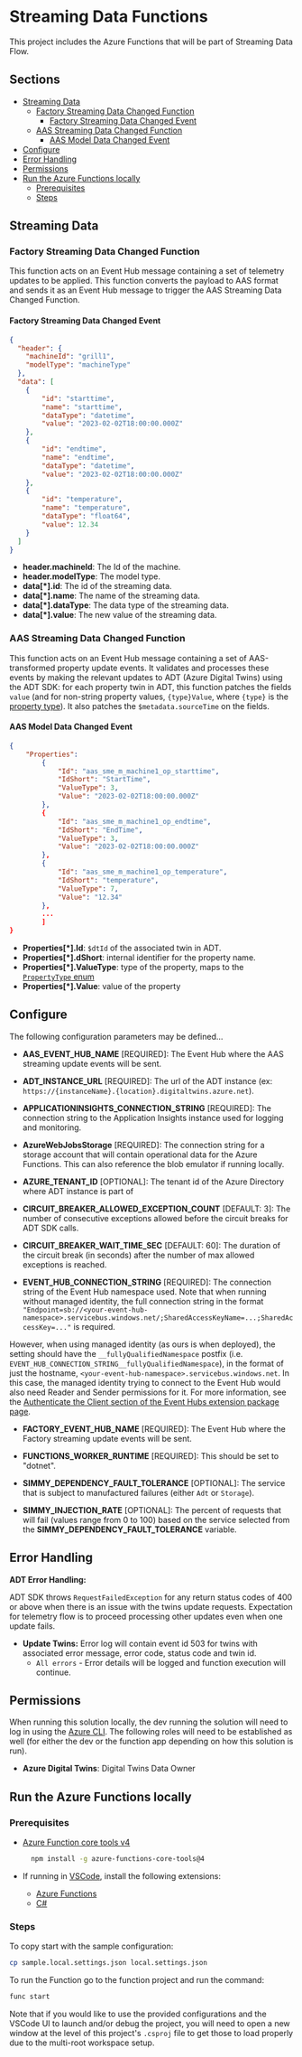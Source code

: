 # Streaming Data Functions <!-- omit in toc -->

This project includes the Azure Functions that will be part of Streaming Data Flow.

## Sections <!-- omit in toc -->

- [Streaming Data](#streaming-data)
  - [Factory Streaming Data Changed Function](#factory-streaming-data-changed-function)
    - [Factory Streaming Data Changed Event](#factory-streaming-data-changed-event)
  - [AAS Streaming Data Changed Function](#aas-streaming-data-changed-function)
    - [AAS Model Data Changed Event](#aas-model-data-changed-event)
- [Configure](#configure)
- [Error Handling](#error-handling)
- [Permissions](#permissions)
- [Run the Azure Functions locally](#run-the-azure-functions-locally)
  - [Prerequisites](#prerequisites)
  - [Steps](#steps)

## Streaming Data

### Factory Streaming Data Changed Function

This function acts on an Event Hub message containing a set of telemetry updates to be applied.
This function converts the payload to AAS format and sends it as an Event Hub message to trigger the AAS Streaming Data Changed Function.

#### Factory Streaming Data Changed Event

```json
{
  "header": {
    "machineId": "grill1",
    "modelType": "machineType"
  },
  "data": [
    {
        "id": "starttime",
        "name": "starttime",
        "dataType": "datetime",
        "value": "2023-02-02T18:00:00.000Z"
    },
    {
        "id": "endtime",
        "name": "endtime",
        "dataType": "datetime",
        "value": "2023-02-02T18:00:00.000Z"
    },
    {
        "id": "temperature",
        "name": "temperature",
        "dataType": "float64",
        "value": 12.34
    }
  ]
}
```

- **header.machineId**: The Id of the machine.
- **header.modelType**: The model type.
- **data[*].id**: The id of the streaming data.
- **data[*].name**: The name of the streaming data.
- **data[*].dataType**: The data type of the streaming data.
- **data[*].value**: The new value of the streaming data.

### AAS Streaming Data Changed Function

This function acts on an Event Hub message containing a set of AAS-transformed property update events.
It validates and processes these events by making the relevant updates to ADT (Azure Digital Twins) using the ADT SDK:
for each property twin in ADT, this function patches the fields `value` (and for non-string property values, `{type}Value`,
where `{type}` is the [property type](../AasFactory.Azure.Models/Aas/Metamodels/Enums/PropertyType.cs)).
It also patches the `$metadata.sourceTime` on the fields.

#### AAS Model Data Changed Event

```json
{
    "Properties":
        {
            "Id": "aas_sme_m_machine1_op_starttime",
            "IdShort": "StartTime",
            "ValueType": 3,
            "Value": "2023-02-02T18:00:00.000Z"
        },
        {
            "Id": "aas_sme_m_machine1_op_endtime",
            "IdShort": "EndTime",
            "ValueType": 3,
            "Value": "2023-02-02T18:00:00.000Z"
        },
        {
            "Id": "aas_sme_m_machine1_op_temperature",
            "IdShort": "temperature",
            "ValueType": 7,
            "Value": "12.34"
        },
        ...
        ]
}
```

- **Properties[*].Id**: `$dtId` of the associated twin in ADT.
- **Properties[*].dShort**: internal identifier for the property name.
- **Properties[*].ValueType**: type of the property, maps to the [`PropertyType` enum](../AAsFactory.Azure.Models/Aas/Metamodels/Enums/PropertyType.cs)
- **Properties[*].Value**: value of the property

## Configure

The following configuration parameters may be defined...

- **AAS_EVENT_HUB_NAME** [REQUIRED]: The Event Hub where the AAS streaming update events will be sent.

- **ADT_INSTANCE_URL** [REQUIRED]: The url of the ADT instance (ex: `https://{instanceName}.{location}.digitaltwins.azure.net`).

- **APPLICATIONINSIGHTS_CONNECTION_STRING** [REQUIRED]: The connection string to the Application Insights instance used for logging and monitoring.

- **AzureWebJobsStorage** [REQUIRED]: The connection string for a storage account that will contain operational data for the Azure Functions.
  This can also reference the blob emulator if running locally.

- **AZURE_TENANT_ID** [OPTIONAL]: The tenant id of the Azure Directory where ADT instance is part of

- **CIRCUIT_BREAKER_ALLOWED_EXCEPTION_COUNT** [DEFAULT: 3]: The number of consecutive exceptions allowed before the circuit breaks for ADT SDK calls.

- **CIRCUIT_BREAKER_WAIT_TIME_SEC** [DEFAULT: 60]: The duration of the circuit break (in seconds) after the number of max allowed exceptions is reached.

- **EVENT_HUB_CONNECTION_STRING** [REQUIRED]: The connection string of the Event Hub namespace used.
Note that when running without managed identity,
the full connection string in the format `"Endpoint=sb://<your-event-hub-namespace>.servicebus.windows.net/;SharedAccessKeyName=...;SharedAccessKey=..."`
is required.

However, when using managed identity (as ours is when deployed), the setting should have the `__fullyQualifiedNamespace` postfix (i.e. `EVENT_HUB_CONNECTION_STRING__fullyQualifiedNamespace`),
in the format of just the hostname, `<your-event-hub-namespace>.servicebus.windows.net`.
In this case, the managed identity trying to connect to the Event Hub would also need Reader and Sender permissions for it.
For more information, see the [Authenticate the Client section of the Event Hubs extension package page](https://www.nuget.org/packages/Microsoft.Azure.WebJobs.Extensions.EventHubs/5.0.0-beta.7#readme-body-tab).

- **FACTORY_EVENT_HUB_NAME** [REQUIRED]: The Event Hub where the Factory streaming update events will be sent.

- **FUNCTIONS_WORKER_RUNTIME** [REQUIRED]: This should be set to "dotnet".

- **SIMMY_DEPENDENCY_FAULT_TOLERANCE** [OPTIONAL]: The service that is subject to manufactured failures (either `Adt` or `Storage`).

- **SIMMY_INJECTION_RATE** [OPTIONAL]: The percent of requests that will fail (values range from 0 to 100) based on the service selected from the **SIMMY_DEPENDENCY_FAULT_TOLERANCE** variable.

## Error Handling

**ADT Error Handling:**

ADT SDK throws `RequestFailedException` for any return status codes of 400 or above when there is an issue
with the twins update requests. Expectation for telemetry flow is to proceed processing other updates
even when one update fails.

- **Update Twins:**
Error log will contain event id 503 for twins with associated error message, error code,
status code and twin id.
  - `All errors` -  Error details will be logged and function execution will continue.

## Permissions

When running this solution locally, the dev running the solution will need to log in using the [Azure CLI](https://learn.microsoft.com/en-us/cli/azure/).
The following roles will need to be established as well (for either the dev or the function app depending on how this solution is run).

- **Azure Digital Twins**: Digital Twins Data Owner

## Run the Azure Functions locally

### Prerequisites

- [Azure Function core tools v4](https://docs.microsoft.com/en-us/azure/azure-functions/functions-run-local?tabs=v4%2Cwindows%2Ccsharp%2Cportal%2Cbash)

  ```bash
    npm install -g azure-functions-core-tools@4
  ```

- If running in [VSCode](https://code.visualstudio.com/), install the following extensions:
  - [Azure Functions](https://marketplace.visualstudio.com/items?itemName=ms-azuretools.vscode-azurefunctions)
  - [C#](https://marketplace.visualstudio.com/items?itemName=ms-dotnettools.csharp)

### Steps

To copy start with the sample configuration:

```bash
cp sample.local.settings.json local.settings.json
```

To run the Function go to the function project and run the command:

```bash
func start
```

Note that if you would like to use the provided configurations and the VSCode UI to launch and/or debug the project,
you will need to open a new window at the level of this project's `.csproj` file to get those to load properly due to the multi-root workspace setup.
